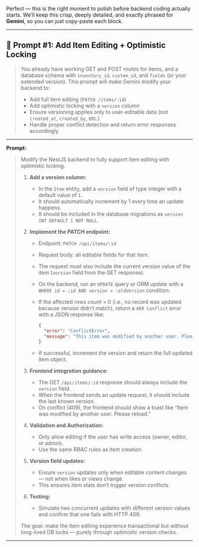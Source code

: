 Perfect — this is the right moment to polish before backend coding actually starts.
We’ll keep this crisp, deeply detailed, and exactly phrased for **Gemini**, so you can just copy-paste each block.

---

## 🧱 **Prompt #1: Add Item Editing + Optimistic Locking**

> You already have working GET and POST routes for items, and a database schema with `inventory_id`, `custom_id`, and `fields` (or your extended version).
> This prompt will make Gemini modify your backend to:
>
> - Add full item editing (`PATCH /items/:id`)
> - Add optimistic locking with a `version` column
> - Ensure versioning applies only to user-editable data (not `created_at`, `created_by`, etc.)
> - Handle proper conflict detection and return error responses accordingly

---

**Prompt:**

> Modify the NestJS backend to fully support item editing with optimistic locking.
>
> 1. **Add a version column:**
>    - In the `Item` entity, add a `version` field of type integer with a default value of `1`.
>    - It should automatically increment by 1 every time an update happens.
>    - It should be included in the database migrations as `version INT DEFAULT 1 NOT NULL`.
>
> 2. **Implement the PATCH endpoint:**
>    - Endpoint: `PATCH /api/items/:id`
>    - Request body: all editable fields for that item.
>    - The request must also include the current version value of the item (`version` field from the GET response).
>    - On the backend, run an `UPDATE` query or ORM update with a `WHERE id = :id AND version = :oldVersion` condition.
>    - If the affected rows count = 0 (i.e., no record was updated because version didn’t match), return a `409 Conflict` error with a JSON response like:
>
>      ```json
>      {
>        "error": "ConflictError",
>        "message": "This item was modified by another user. Please refresh and try again."
>      }
>      ```
>
>    - If successful, increment the version and return the full updated item object.
>
> 3. **Frontend integration guidance:**
>    - The GET `/api/items/:id` response should always include the `version` field.
>    - When the frontend sends an update request, it should include the last known version.
>    - On conflict (409), the frontend should show a toast like “Item was modified by another user. Please reload.”
>
> 4. **Validation and Authorization:**
>    - Only allow editing if the user has write access (owner, editor, or admin).
>    - Use the same RBAC rules as item creation.
>
> 5. **Version field updates:**
>    - Ensure `version` updates only when editable content changes — not when likes or views change.
>    - This ensures item stats don’t trigger version conflicts.
>
> 6. **Testing:**
>    - Simulate two concurrent updates with different version values and confirm that one fails with HTTP 409.
>
> The goal: make the item editing experience transactional but without long-lived DB locks — purely through optimistic version checks.

---
